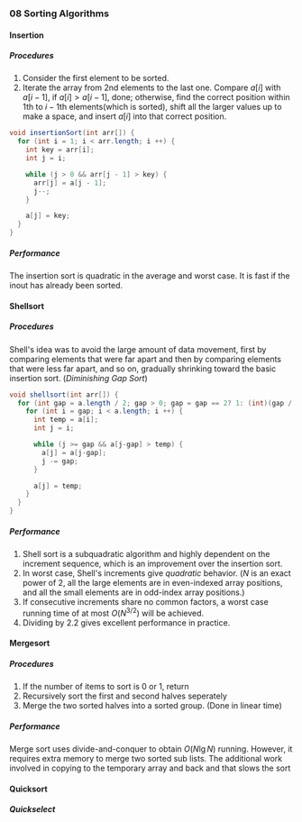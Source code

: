 ### 08 Sorting Algorithms

#### Insertion

##### Procedures
  1. Consider the first element to be sorted.
  2.  Iterate the array from $2$nd elements to the last one.  Compare $a[i]$ with $a[i-1]$, if $a[i]>a[i-1]$, done; otherwise, find the correct position within $1$th to $i-1$th elements(which is sorted), shift all the larger values up to make a space, and insert $a[i]$ into that correct position.

```java
void insertionSort(int arr[]) {
  for (int i = 1; i < arr.length; i ++) {
    int key = arr[i];
    int j = i;

    while (j > 0 && arr[j - 1] > key) {
      arr[j] = a[j - 1];
      j--;
    }

    a[j] = key;
  }
}
```

##### Performance
The insertion sort is quadratic in the average and worst case. It is fast if the inout has already been sorted.


#### Shellsort

##### Procedures
Shell's idea was to avoid the large amount of data movement, first by comparing elements that were far apart and then by comparing elements that were less far apart, and so on, gradually shrinking toward the basic insertion sort. (*Diminishing Gap Sort*)

```java
void shellsort(int arr[]) {
  for (int gap = a.length / 2; gap > 0; gap = gap == 2? 1: (int)(gap / 2.2)) {
    for (int i = gap; i < a.length; i ++) {
      int temp = a[i];
      int j = i;

      while (j >= gap && a[j-gap] > temp) {
        a[j] = a[j-gap];
        j -= gap;
      }

      a[j] = temp;
    }
  }
}
```

##### Performance
1. Shell sort is a subquadratic algorithm and highly dependent on the increment sequence, which is an improvement over the insertion sort.
2. In worst case, Shell's increments give *quadratic* behavior. ($N$ is an exact power of 2, all the large elements are in even-indexed array positions, and all the small elements are in odd-index array positions.)
3. If consecutive increments share no common factors, a worst case running time of at most $O(N^{3/2})$ will be achieved.
4. Dividing by $2.2$ gives excellent performance in practice.

#### Mergesort

##### Procedures
1. If the number of items to sort is 0 or 1, return
2. Recursively sort the first and second  halves seperately
3. Merge the two sorted halves into a sorted group. (Done in linear time)

##### Performance
Merge sort uses divide-and-conquer to obtain $O(N\lg N)$ running. However, it requires extra memory to merge two sorted sub lists. The additional work involved in copying to the temporary array and back and that slows the sort

#### Quicksort

##### Quickselect
